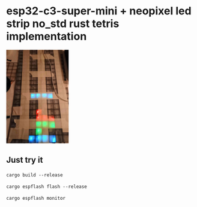 # esp32-c3-super-mini + neopixel led strip no_std rust tetris implementation

<img src="assets/tetris-min.jpg" alt="tetris board" height="250">

## Just try it

`cargo build --release`

`cargo espflash flash --release`

`cargo espflash monitor`
